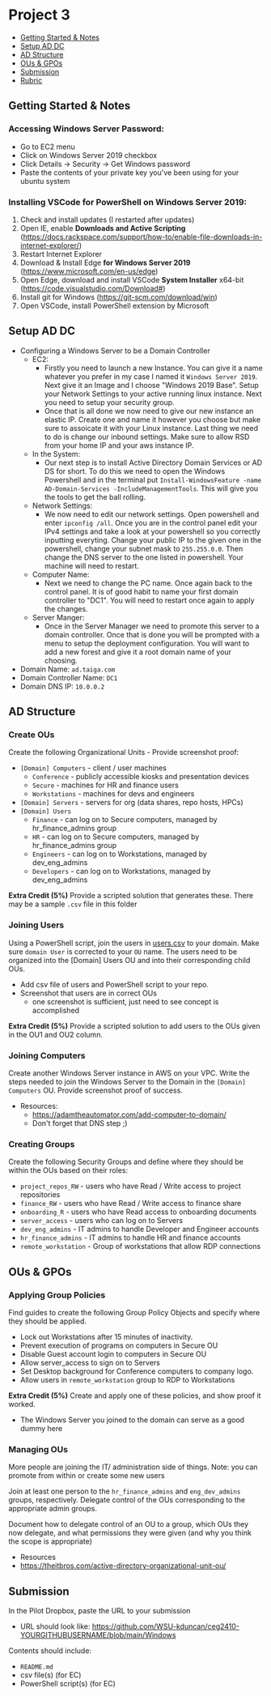 # Project 3

- [Getting Started & Notes](#getting-started--notes)
- [Setup AD DC](#setup-ad-dc)
- [AD Structure](#ad-structure)
- [OUs & GPOs](#ous--gpos)
- [Submission](#submission)
- [Rubric](Rubric.md)

## Getting Started & Notes

### Accessing Windows Server Password:

- Go to EC2 menu
- Click on Windows Server 2019 checkbox
- Click Details -> Security -> Get Windows password
- Paste the contents of your private key you've been using for your ubuntu system

### Installing VSCode for PowerShell on Windows Server 2019:

1. Check and install updates (I restarted after updates)
2. Open IE, enable **Downloads and Active Scripting** (https://docs.rackspace.com/support/how-to/enable-file-downloads-in-internet-explorer/)
3. Restart Internet Explorer
4. Download & Install Edge **for Windows Server 2019** (https://www.microsoft.com/en-us/edge)
5. Open Edge, download and install VSCode **System Installer** x64-bit (https://code.visualstudio.com/Download#)
6. Install git for Windows (https://git-scm.com/download/win)
7. Open VSCode, install PowerShell extension by Microsoft

## Setup AD DC

- Configuring a Windows Server to be a Domain Controller
  - EC2:
    - Firstly you need to launch a new Instance. You can give it a name whatever you prefer in my case I named it ```Windows Server 2019```. Next give it an Image and I choose "Windows 2019 Base". Setup your Network Settings to your active running linux instance. Next you need to setup your security group.
    - Once that is all done we now need to give our new instance an elastic IP. Create one and name it however you choose but make sure to assoicate it with your Linux instance. Last thing we need to do is change our inbound settings. Make sure to allow RSD from your home IP and your aws instance IP. 
   - In the System:
      - Our next step is to install Active Directory Domain Services or AD DS for short. To do this we need to open the Windows Powershell and in the terminal put ```Install-WindowsFeature -name AD-Domain-Services -IncludeManagementTools```. This will give you the tools to get the ball rolling.
  - Network Settings:
      - We now need to edit our network settings. Open powershell and enter ```ipconfig /all```. Once you are in the control panel edit your IPv4 settings and take a look at your powershell so you correctly inputting everyting. Change your public IP to the given one in the powershell, change your subnet mask to ```255.255.0.0```. Then change the DNS server to the one listed in powershell. Your machine will need to restart.
  - Computer Name:
    - Next we need to change the PC name. Once again back to the control panel. It is of good habit to name your first domain controller to "DC1". You will need to restart once again to apply the changes.
  - Server Manger:
    - Once in the Server Manager we need to promote this server to a domain controller. Once that is done you will be prompted with a menu to setup the deployment configuration. You will want to add a new forest and give it a root domain name of your choosing.
- Domain Name: ```ad.taiga.com```
- Domain Controller Name: ```DC1```
- Domain DNS IP: ```10.0.0.2```

## AD Structure

### Create OUs

Create the following Organizational Units - Provide screenshot proof:

- `[Domain] Computers` - client / user machines
  - `Conference` - publicly accessible kiosks and presentation devices
  - `Secure` - machines for HR and finance users
  - `Workstations` - machines for devs and engineers
- `[Domain] Servers` - servers for org (data shares, repo hosts, HPCs)
- `[Domain] Users`
  - `Finance` - can log on to Secure computers, managed by hr_finance_admins group
  - `HR` - can log on to Secure computers, managed by hr_finance_admins group
  - `Engineers` - can log on to Workstations, managed by dev_eng_admins
  - `Developers` - can log on to Workstations, managed by dev_eng_admins

**Extra Credit (5%)** Provide a scripted solution that generates these. There may be a sample `.csv` file in this folder

### Joining Users

Using a PowerShell script, join the users in [users.csv](users.csv) to your domain. Make sure `domain User` is corrected to your `OU` name. The users need to be organized into the [Domain] Users OU and into their corresponding child OUs.

- Add csv file of users and PowerShell script to your repo.
- Screenshot that users are in correct OUs
  - one screenshot is sufficient, just need to see concept is accomplished

**Extra Credit (5%)** Provide a scripted solution to add users to the OUs given in the OU1 and OU2 column.

### Joining Computers

Create another Windows Server instance in AWS on your VPC. Write the steps needed to join the Windows Server to the Domain in the `[Domain] Computers` OU. Provide screenshot proof of success.

- Resources:
  - https://adamtheautomator.com/add-computer-to-domain/
  - Don't forget that DNS step ;)

### Creating Groups

Create the following Security Groups and define where they should be within the OUs based on their roles:

- `project_repos_RW` - users who have Read / Write access to project repositories
- `finance_RW` - users who have Read / Write access to finance share
- `onboarding_R` - users who have Read access to onboarding documents
- `server_access` - users who can log on to Servers
- `dev_eng_admins` - IT admins to handle Developer and Engineer accounts
- `hr_finance_admins` - IT admins to handle HR and finance accounts
- `remote_workstation` - Group of workstations that allow RDP connections

## OUs & GPOs

### Applying Group Policies

Find guides to create the following Group Policy Objects and specify where they should be applied.

- Lock out Workstations after 15 minutes of inactivity.
- Prevent execution of programs on computers in Secure OU
- Disable Guest account login to computers in Secure OU
- Allow server_access to sign on to Servers
- Set Desktop background for Conference computers to company logo.
- Allow users in `remote_workstation` group to RDP to Workstations

**Extra Credit (5%)** Create and apply one of these policies, and show proof it worked.

- The Windows Server you joined to the domain can serve as a good dummy here

### Managing OUs

More people are joining the IT/ administration side of things. Note: you can promote from within or create some new users

Join at least one person to the `hr_finance_admins` and `eng_dev_admins` groups, respectively. Delegate control of the OUs corresponding to the appropriate admin groups.

Document how to delegate control of an OU to a group, which OUs they now delegate, and what permissions they were given (and why you think the scope is appropriate)

- Resources
- https://theitbros.com/active-directory-organizational-unit-ou/

## Submission

In the Pilot Dropbox, paste the URL to your submission
  - URL should look like: https://github.com/WSU-kduncan/ceg2410-YOURGITHUBUSERNAME/blob/main/Windows

Contents should include:
- `README.md`
- csv file(s) (for EC)
- PowerShell script(s) (for EC)
